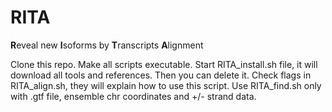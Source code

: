 # RITA

**R**eveal new **I**soforms by **T**ranscripts **A**lignment

Clone this repo. Make all scripts executable. Start RITA_install.sh file, it will download all tools and references. Then you can delete it. Check flags in RITA_align.sh, they will explain how to use this script. Use RITA_find.sh only with .gtf file, ensemble chr coordinates and +/- strand data. 
